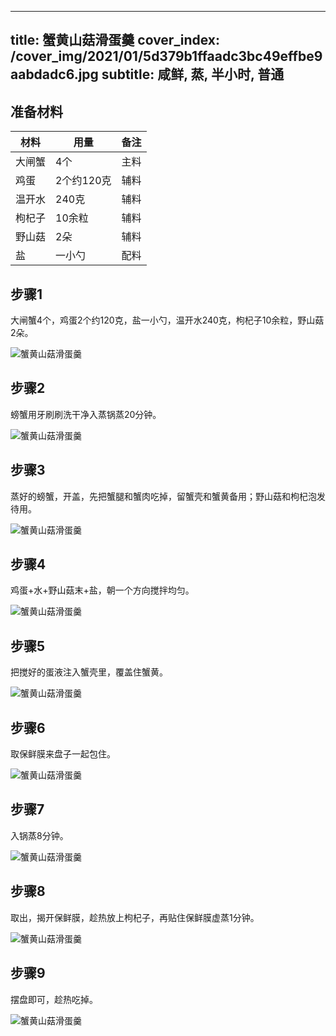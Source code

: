 
---
title: 蟹黄山菇滑蛋羹
cover_index: /cover_img/2021/01/5d379b1ffaadc3bc49effbe9aabdadc6.jpg
subtitle: 咸鲜, 蒸, 半小时, 普通
---

## 准备材料

| 材料     | 用量 | 备注|
| ------- | ----- | --- |
| 大闸蟹 | 4个| 主料 |
| 鸡蛋 | 2个约120克| 辅料 |
| 温开水 | 240克| 辅料 |
| 枸杞子 | 10余粒| 辅料 |
| 野山菇 | 2朵| 辅料 |
| 盐 | 一小勺| 配料 |

## 步骤1

大闸蟹4个，鸡蛋2个约120克，盐一小勺，温开水240克，枸杞子10余粒，野山菇2朵。

![蟹黄山菇滑蛋羹](https://i8.meishichina.com/attachment/recipe/201010/201010111957299.jpg?x-oss-process=style/p320) 

## 步骤2

螃蟹用牙刷刷洗干净入蒸锅蒸20分钟。

![蟹黄山菇滑蛋羹](https://i8.meishichina.com/attachment/recipe/201010/201010111958516.jpg?x-oss-process=style/p320) 

## 步骤3

蒸好的螃蟹，开盖，先把蟹腿和蟹肉吃掉，留蟹壳和蟹黄备用；野山菇和枸杞泡发待用。

![蟹黄山菇滑蛋羹](https://i8.meishichina.com/attachment/recipe/201010/201010112001365.jpg?x-oss-process=style/p320) 

## 步骤4

鸡蛋+水+野山菇末+盐，朝一个方向搅拌均匀。

![蟹黄山菇滑蛋羹](https://i8.meishichina.com/attachment/recipe/201010/201010112002585.jpg?x-oss-process=style/p320) 

## 步骤5

把搅好的蛋液注入蟹壳里，覆盖住蟹黄。

![蟹黄山菇滑蛋羹](https://i8.meishichina.com/attachment/recipe/201010/201010112004414.jpg?x-oss-process=style/p320) 

## 步骤6

取保鲜膜来盘子一起包住。

![蟹黄山菇滑蛋羹](https://i8.meishichina.com/attachment/recipe/201010/201010112005566.jpg?x-oss-process=style/p320) 

## 步骤7

入锅蒸8分钟。

![蟹黄山菇滑蛋羹](https://i8.meishichina.com/attachment/recipe/201010/201010112007515.jpg?x-oss-process=style/p320) 

## 步骤8

取出，揭开保鲜膜，趁热放上枸杞子，再贴住保鲜膜虚蒸1分钟。

![蟹黄山菇滑蛋羹](https://i8.meishichina.com/attachment/recipe/201010/201010112009508.jpg?x-oss-process=style/p320) 

## 步骤9

摆盘即可，趁热吃掉。

![蟹黄山菇滑蛋羹](https://i8.meishichina.com/attachment/recipe/201010/201010112011086.jpg?x-oss-process=style/p320) 

